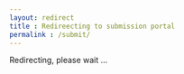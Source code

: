 ```yaml
---
layout: redirect
title : Redireecting to submission portal
permalink : /submit/
---
```


Redirecting, please wait ...